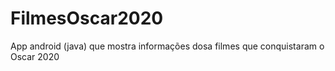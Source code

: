 # FilmesOscar2020
App android (java) que mostra informações dosa filmes que conquistaram o Oscar 2020
